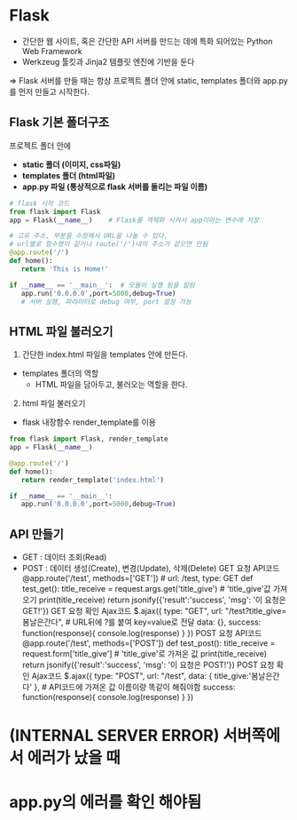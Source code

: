 # Flask
- 간단한 웹 사이트, 혹은 간단한 API 서버를 만드는 데에 특화 되어있는 Python Web Framework
- Werkzeug 툴킷과 Jinja2 템플릿 엔진에 기반을 둔다

=> Flask 서버를 만들 때는 항상 프로젝트 폴더 안에 static, templates 폴더와 app.py를 먼저 만들고 시작한다.

## Flask 기본 폴더구조

프로젝트 폴더 안에

- **static 폴더 (이미지, css파일)**
- **templates 폴더 (html파일)**
- **app.py 파일 (통상적으로 flask 서버를 돌리는 파일 이름)**

```python
# flask 시작 코드
from flask import Flask
app = Flask(__name__)    # Flask를 객체화 시켜서 app이라는 변수에 저장

# 고유 주소, 부분을 수정해서 URL을 나눌 수 있다, 
# url별로 함수명이 같거나 route('/')내의 주소가 같으면 안됨
@app.route('/')
def home():
   return 'This is Home!'

if __name__ == '__main__':  # 모듈이 실행 됨을 알림
   app.run('0.0.0.0',port=5000,debug=True)
   # 서버 실행, 파라미터로 debug 여부, port 설정 가능
```

## HTML 파일 불러오기
1. 간단한 index.html 파일을 templates 안에 만든다.
- templates 폴더의 역할
    - HTML 파일을 담아두고, 불러오는 역할을 한다.
2. html 파일 불러오기
- flask 내장함수 render_template를 이용

```python
from flask import Flask, render_template
app = Flask(__name__)

@app.route('/')
def home():
   return render_template('index.html')

if __name__ == '__main__':
   app.run('0.0.0.0',port=5000,debug=True)
```

## API 만들기
- GET : 데이터 조회(Read)
- POST : 데이터 생성(Create), 변경(Update), 삭제(Delete)
GET 요청 API코드
@app.route('/test', methods=['GET']) # url: /test, type: GET
def test_get():
   title_receive = request.args.get('title_give') # 'title_give'값 가져오기
   print(title_receive)
   return jsonify({'result':'success', 'msg': '이 요청은 GET!'})
GET 요청 확인 Ajax코드
$.ajax({
    type: "GET",
    url: "/test?title_give=봄날은간다", # URL뒤에 ?를 붙여 key=value로 전달
    data: {},
    success: function(response){
       console.log(response)
    }
  })
POST 요청 API코드
@app.route('/test', methods=['POST'])
def test_post():
   title_receive = request.form['title_give'] # 'title_give'로 가져온 값
   print(title_receive)
   return jsonify({'result':'success', 'msg': '이 요청은 POST!'})
POST 요청 확인 Ajax코드
$.ajax({
    type: "POST",
    url: "/test",
    data: { title_give:'봄날은간다' }, # API코드에 가져온 값 이름이랑 똑같이 해줘야함
    success: function(response){
       console.log(response)
    }
  })
  
# (INTERNAL SERVER ERROR) 서버쪽에서 에러가 났을 때
# app.py의 에러를 확인 해야됨
